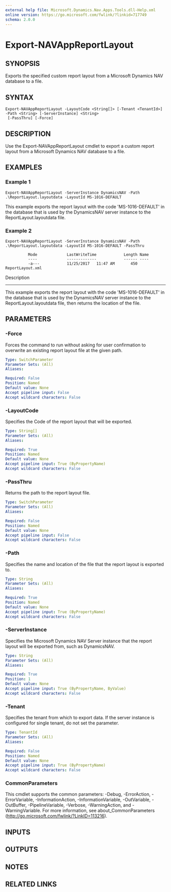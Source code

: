 ```yaml
---
external help file: Microsoft.Dynamics.Nav.Apps.Tools.dll-Help.xml
online version: https://go.microsoft.com/fwlink/?linkid=717749
schema: 2.0.0
---
```


# Export-NAVAppReportLayout

## SYNOPSIS
Exports the specified custom report layout from a Microsoft Dynamics NAV database to a file.

## SYNTAX

```
Export-NAVAppReportLayout -LayoutCode <String[]> [-Tenant <TenantId>] -Path <String> [-ServerInstance] <String>
 [-PassThru] [-Force]
```

## DESCRIPTION
Use the Export-NAVAppReportLayout cmdlet to export a custom report layout from a Microsoft Dynamics NAV database to a file.

## EXAMPLES

### Example 1
```
Export-NAVAppReportLayout -ServerInstance DynamicsNAV -Path .\ReportLayout.layoutdata -LayoutId MS-1016-DEFAULT
```

This example exports the report layout with the code 'MS-1016-DEFAULT' in the database that is used by the DynamicsNAV server instance to the ReportLayout.layoutdata file.

### Example 2
```
Export-NAVAppReportLayout -ServerInstance DynamicsNAV -Path .\ReportLayout.layoutdata -LayoutId MS-1016-DEFAULT -PassThru

          Mode             LastWriteTime            Length Name
          ----             -------------            ------ ----
          -a---            11/25/2017   11:47 AM       450 ReportLayout.xml
```

Description

-----------

This example exports the report layout with the code 'MS-1016-DEFAULT' in the database that is used by the DynamicsNAV server instance to the ReportLayout.layoutdata file, then returns the location of the file.

## PARAMETERS

### -Force
Forces the command to run without asking for user confirmation to overwrite an existing report layout file at the given path.

```yaml
Type: SwitchParameter
Parameter Sets: (All)
Aliases:

Required: False
Position: Named
Default value: None
Accept pipeline input: False
Accept wildcard characters: False
```

### -LayoutCode
Specifies the Code of the report layout that will be exported.

```yaml
Type: String[]
Parameter Sets: (All)
Aliases:

Required: True
Position: Named
Default value: None
Accept pipeline input: True (ByPropertyName)
Accept wildcard characters: False
```

### -PassThru
Returns the path to the report layout file.

```yaml
Type: SwitchParameter
Parameter Sets: (All)
Aliases:

Required: False
Position: Named
Default value: None
Accept pipeline input: False
Accept wildcard characters: False
```

### -Path
Specifies the name and location of the file that the report layout is exported to.

```yaml
Type: String
Parameter Sets: (All)
Aliases:

Required: True
Position: Named
Default value: None
Accept pipeline input: True (ByPropertyName)
Accept wildcard characters: False
```

### -ServerInstance
Specifies the Microsoft Dynamics NAV Server instance that the report layout will be exported from, such as DynamicsNAV.

```yaml
Type: String
Parameter Sets: (All)
Aliases:

Required: True
Position: 1
Default value: None
Accept pipeline input: True (ByPropertyName, ByValue)
Accept wildcard characters: False
```

### -Tenant
Specifies the tenant from which to export data.
If the server instance is configured for single tenant, do not set the parameter.

```yaml
Type: TenantId
Parameter Sets: (All)
Aliases:

Required: False
Position: Named
Default value: None
Accept pipeline input: True (ByPropertyName)
Accept wildcard characters: False
```
### CommonParameters
This cmdlet supports the common parameters: -Debug, -ErrorAction, -ErrorVariable, -InformationAction, -InformationVariable, -OutVariable, -OutBuffer, -PipelineVariable, -Verbose, -WarningAction, and -WarningVariable. For more information, see about_CommonParameters (http://go.microsoft.com/fwlink/?LinkID=113216).

## INPUTS

## OUTPUTS

## NOTES
## RELATED LINKS
